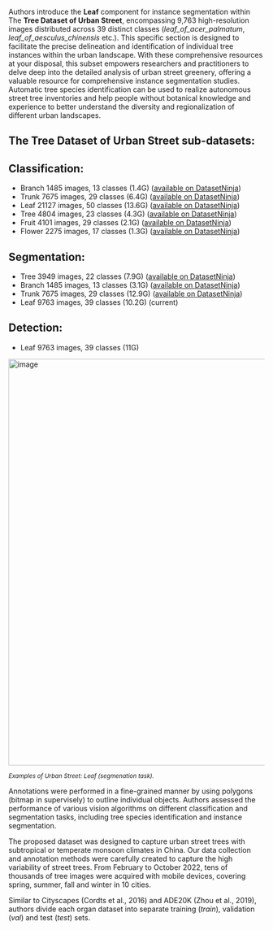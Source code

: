 Authors introduce the **Leaf** component for instance segmentation within The **Tree Dataset of Urban Street**, encompassing 9,763 high-resolution images distributed across 39 distinct classes (*leaf_of_acer_palmatum*, *leaf_of_aesculus_chinensis* etc.). This specific section is designed to facilitate the precise delineation and identification of individual tree instances within the urban landscape. With these comprehensive resources at your disposal, this subset empowers researchers and practitioners to delve deep into the detailed analysis of urban street greenery, offering a valuable resource for comprehensive instance segmentation studies. Automatic tree species identification can be used to realize autonomous street tree inventories and help people without botanical knowledge and experience to better understand the diversity and regionalization of different urban landscapes.

## The Tree Dataset of Urban Street sub-datasets: 

## Classification:

- Branch 1485 images, 13 classes (1.4G) ([available on DatasetNinja]())
- Trunk 7675 images, 29 classes (6.4G) ([available on DatasetNinja]())
- Leaf 21127 images, 50 classes (13.6G) ([available on DatasetNinja]())
- Tree 4804 images, 23 classes (4.3G) ([available on DatasetNinja]())
- Fruit 4101 images, 29 classes (2.1G) ([available on DatasetNinja]())
- Flower 2275 images, 17 classes (1.3G) ([available on DatasetNinja]())

## Segmentation:

- Tree 3949 images, 22 classes (7.9G) ([available on DatasetNinja](https://datasetninja.com/urban-street-tree))
- Branch 1485 images, 13 classes (3.1G) ([available on DatasetNinja](https://datasetninja.com/urban-street-branch))
- Trunk 7675 images, 29 classes (12.9G) ([available on DatasetNinja]())
- Leaf 9763 images, 39 classes (10.2G) (current)

## Detection:

- Leaf 9763 images, 39 classes (11G)

<img src="https://ytt917251944.github.io/dataset_jekyll/assets/img/seg/segmentation-leaf.png" alt="image" width="800">

<span style="font-size: smaller; font-style: italic;">Examples of Urban Street: Leaf (segmenation task).</span>

Annotations were performed in a fine-grained manner by using polygons (bitmap in supervisely) to outline individual objects. Authors assessed the performance of various vision algorithms on different classification and segmentation tasks, including tree species identification and instance segmentation. 

The proposed dataset was designed to capture urban street trees with subtropical or temperate monsoon climates in China. Our data collection and annotation methods were carefully created to capture the high variability of street trees. From February to October 2022, tens of thousands of tree images were acquired with mobile devices, covering spring, summer, fall and winter in 10 cities.

Similar to Cityscapes (Cordts et al., 2016) and ADE20K (Zhou et al., 2019), authors divide each organ dataset into separate training (*train*), validation (*val*) and test (*test*) sets. 